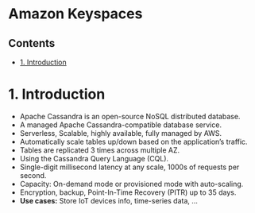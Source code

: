 # Amazon Keyspaces <!-- omit in toc -->

## Contents <!-- omit in toc -->

- [1. Introduction](#1-introduction)

# 1. Introduction

- Apache Cassandra is an open-source NoSQL distributed database.
- A managed Apache Cassandra-compatible database service.
- Serverless, Scalable, highly available, fully managed by AWS.
- Automatically scale tables up/down based on the application’s traffic.
- Tables are replicated 3 times across multiple AZ.
- Using the Cassandra Query Language (CQL).
- Single-digit millisecond latency at any scale, 1000s of requests per second.
- Capacity: On-demand mode or provisioned mode with auto-scaling.
- Encryption, backup, Point-In-Time Recovery (PITR) up to 35 days.
- **Use cases:** Store IoT devices info, time-series data, ...
